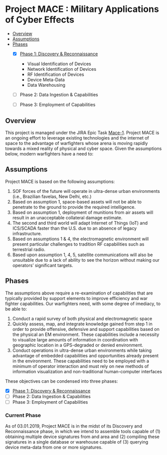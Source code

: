 # Project MACE : Military Applications of Cyber Effects
- [Overview](#overview)
- [Assumptions](#assumptions)
- [Phases](#phases)
   - [x] [Phase 1: Discovery & Reconnaissance](#current-phase)
     - Visual Identification of Devices
     - Network Identification of Devices
     - RF Identification of Devices
     - Device Meta-Data
     - Data Warehousing
   - [ ] Phase 2: Data Ingestion & Capabilities
   - [ ] Phase 3: Employment of Capabilities


## Overview
This project is managed under the JIRA Epic Task [Mace-1](https://jira.supermicro0.opswerx.org/projects/MACE/issues/MACE-1). Project MACE is an ongoing effort to leverage existing technologies and the internet of space to the advantage of warfighters whose arena is moving rapidly towards a mixed reality of physical and cyber space. Given the assumptions below, modern warfighters have a need to:

## Assumptions
Project MACE is based on the following assumptions:
  1.  SOF forces of the future will operate in ultra-dense urban environments (i.e., Brazilian favelas, New Delhi, etc.)
  2.  Based on assumption 1, space-based assets will not be able to penetrate to the ground to provide the required intelligence.
  3.  Based on assumption 1, deployment of munitions from air assets will result in an unacceptable collateral damage estimate.
  4.  The second and third world will adapt Internet of Things (IoT) and ICS/SCADA faster than the U.S. due to an absence of legacy infrastructure.
  5.  Based on assumptions 1 & 4, the electromagnetic environment will present particular challenges to tradition RF capabilities such as terrestrial radio.
  6.  Based upon assumption 1, 4, 5, satellite communications will also be unsuitable due to a lack of ability to see the horizon without making our operators’ significant targets.

## Phases
The assumptions above require a re-examination of capabilities that are typically provided by support elements to improve efficiency and war fighter capabilities. Our warfighters need, with some degree of imediacy, to be able to:
  1. Conduct a rapid survey of both physical and electromagnetic space
  2.  Quickly assess, map, and integrate knowledge gained from step 1 in order to provide offensive, defensive and support capabilities based on the physical an EM environment. These capabilities include a necessity to visualize large amounts of information in coordination with geographic location in a GPS-degraded or denied environment.
  3.  Conduct operations in ultra-dense urban environments while taking advantage of embedded capabilities and opportunities already present in the environment.  These capabilities need to be employed with a minimum of operator interaction and must rely on new methods of information visualization and non-traditional human-computer interfaces

These objectives can be condensed into three phases:
- [x] [Phase 1: Discovery & Reconnaissance](#current-phase)
- [ ] Phase 2: Data Ingestion & Capabilities
- [ ] Phase 3: Employment of Capabilities

### Current Phase
As of 03.01.2019, Project MACE is in the midst of its Discovery and Reconnaissance phase, in which we intend to assemble tools capable of (1) obtaining multiple device signatures from and area and (2) compiling these signatures in a single database or warehouse capable of (3) querying device meta-data from one or more signatures.
